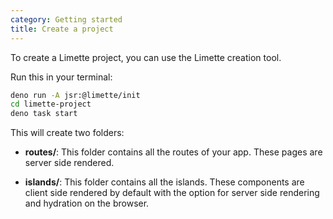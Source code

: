 ```yaml
---
category: Getting started
title: Create a project
---
```


To create a Limette project, you can use the Limette creation tool.

Run this in your terminal:

```bash
deno run -A jsr:@limette/init
cd limette-project
deno task start
```

This will create two folders:

- **routes/**: This folder contains all the routes of your app. These pages are server side rendered.

- **islands/**: This folder contains all the islands. These components are client side rendered by default with the option for server side rendering and hydration on the browser.
